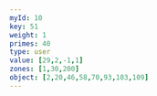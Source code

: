 ```yaml
---
myId: 10
key: 51
weight: 1
primes: 40
type: user
value: [29,2,-1,1]
zones: [1,30,200]
object: [2,20,46,58,70,93,103,109]
---
```

